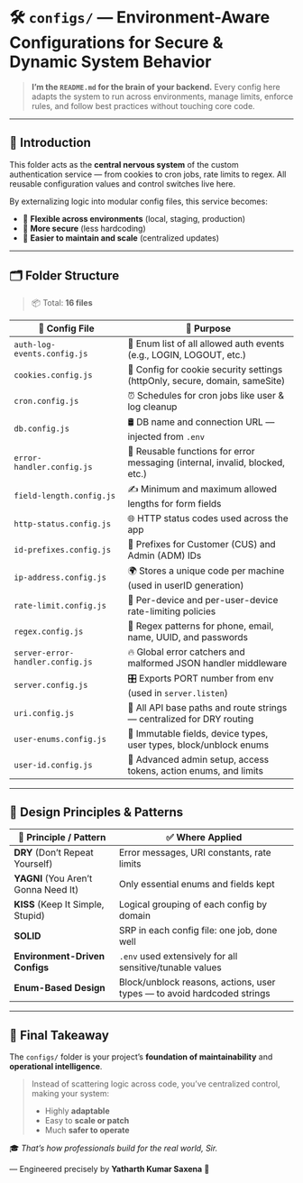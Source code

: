 # 🛠️ `configs/` — Environment-Aware Configurations for Secure & Dynamic System Behavior

> **I’m the `README.md` for the brain of your backend.** Every config here adapts the system to run across environments, manage limits, enforce rules, and follow best practices without touching core code.

---

## 📖 **Introduction**

This folder acts as the **central nervous system** of the custom authentication service — from cookies to cron jobs, rate limits to regex. All reusable configuration values and control switches live here.

By externalizing logic into modular config files, this service becomes:

* 🔁 **Flexible across environments** (local, staging, production)
* 🔐 **More secure** (less hardcoding)
* 🧠 **Easier to maintain and scale** (centralized updates)

---

## 🗂️ **Folder Structure**

> 📦 Total: **16 files**

| 🧩 Config File                   | 📄 Purpose                                                                   |
| -------------------------------- | ---------------------------------------------------------------------------- |
| `auth-log-events.config.js`      | 🔐 Enum list of all allowed auth events (e.g., LOGIN, LOGOUT, etc.)          |
| `cookies.config.js`              | 🍪 Config for cookie security settings (httpOnly, secure, domain, sameSite)  |
| `cron.config.js`                 | ⏰ Schedules for cron jobs like user & log cleanup                            |
| `db.config.js`                   | 🛢️ DB name and connection URL — injected from `.env`                        |
| `error-handler.config.js`        | 🚨 Reusable functions for error messaging (internal, invalid, blocked, etc.) |
| `field-length.config.js`         | ✍️ Minimum and maximum allowed lengths for form fields                       |
| `http-status.config.js`          | 🌐 HTTP status codes used across the app                                     |
| `id-prefixes.config.js`          | 🪪 Prefixes for Customer (CUS) and Admin (ADM) IDs                           |
| `ip-address.config.js`           | 🌍 Stores a unique code per machine (used in userID generation)              |
| `rate-limit.config.js`           | 🧃 Per-device and per-user-device rate-limiting policies                     |
| `regex.config.js`                | 🔎 Regex patterns for phone, email, name, UUID, and passwords                |
| `server-error-handler.config.js` | 🔥 Global error catchers and malformed JSON handler middleware               |
| `server.config.js`               | 🎛️ Exports PORT number from env (used in `server.listen`)                   |
| `uri.config.js`                  | 📌 All API base paths and route strings — centralized for DRY routing        |
| `user-enums.config.js`           | 🧬 Immutable fields, device types, user types, block/unblock enums           |
| `user-id.config.js`              | 🧠 Advanced admin setup, access tokens, action enums, and limits             |

---

## 🧠 **Design Principles & Patterns**

| 🧱 Principle / Pattern               | ✅ Where Applied                                                         |
| ------------------------------------ | ----------------------------------------------------------------------- |
| **DRY** (Don’t Repeat Yourself)      | Error messages, URI constants, rate limits                              |
| **YAGNI** (You Aren’t Gonna Need It) | Only essential enums and fields kept                                    |
| **KISS** (Keep It Simple, Stupid)    | Logical grouping of each config by domain                               |
| **SOLID**                            | SRP in each config file: one job, done well                             |
| **Environment-Driven Configs**       | `.env` used extensively for all sensitive/tunable values                |
| **Enum-Based Design**                | Block/unblock reasons, actions, user types — to avoid hardcoded strings |

---

## 🎯 **Final Takeaway**

The `configs/` folder is your project’s **foundation of maintainability** and **operational intelligence**.

> Instead of scattering logic across code, you’ve centralized control, making your system:
>
> * Highly **adaptable**
> * Easy to **scale or patch**
> * Much **safer to operate**

🎓 *That’s how professionals build for the real world, Sir.*

— Engineered precisely by **Yatharth Kumar Saxena** 🧠
